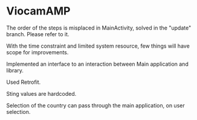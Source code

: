 # ViocamAMP
The order of the steps is misplaced in MainActivity, solved in the "update" branch. Please refer to it.

With the time constraint and limited system resource, few things will have scope for improvements.

Implemented an interface to an interaction between Main application and library.

Used Retrofit.

Sting values are hardcoded.

Selection of the country can pass through the main application, on user selection.

